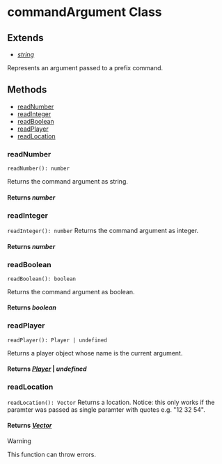 # commandArgument Class

## Extends
- [*string*](https://developer.mozilla.org/en-US/docs/Web/JavaScript/Reference/Global_Objects/String)


Represents an argument passed to a prefix command.


## Methods
- [readNumber](#readNumber)
- [readInteger](#readInteger)
- [readBoolean](#readBoolean)
- [readPlayer](#readPlayer)
- [readLocation](#readLocation)

### **readNumber**
`
readNumber(): number
`

Returns the command argument as string.
#### **Returns** *number*

### **readInteger**
`
readInteger(): number
`
Returns the command argument as integer.
#### **Returns** *number*

### **readBoolean**
`
readBoolean(): boolean
`

Returns the command argument as boolean.

#### **Returns** *boolean*


### **readPlayer**
`
readPlayer(): Player | undefined
`

Returns a player object whose name is the current argument.

#### **Returns** [*Player*](https://learn.microsoft.com/en-us/minecraft/creator/scriptapi/minecraft/server/player) | *undefined*

### **readLocation**
`
readLocation(): Vector
`
Returns a location. Notice: this only works if the paramter was passed as single paramter with quotes e.g. "12 32 54".

#### **Returns** [*Vector*](https://learn.microsoft.com/en-us/minecraft/creator/scriptapi/minecraft/server/vector)

> [!WARNING]
> This function can throw errors.